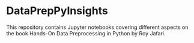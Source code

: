 # DataPrepPyInsights
This repository contains Jupyter notebooks covering different aspects on the book Hands-On Data Preprocessing in Python by Roy Jafari.
